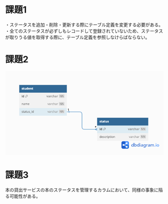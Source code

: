 # 課題1
・ステータスを追加・削除・更新する際にテーブル定義を変更する必要がある。  
・全てのステータスが必ずしもレコードして登録されていないため、ステータスが取りうる値を取得する際に、テーブル定義を参照しなけらばならない。  

# 課題2
![ER図](anti_pattern_06/anti_pattern_06_task02_ER.png)

# 課題3
本の貸出サービスの本のステータスを管理するカラムにおいて、同様の事象に陥る可能性がある。